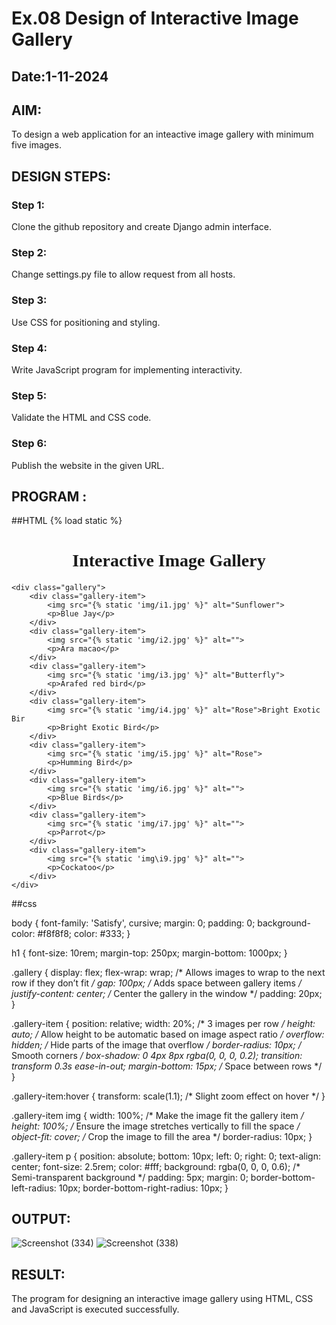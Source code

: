 # Ex.08 Design of Interactive Image Gallery
## Date:1-11-2024

## AIM:
To design a web application for an inteactive image gallery with minimum five images.

## DESIGN STEPS:

### Step 1:
Clone the github repository and create Django admin interface.

### Step 2:
Change settings.py file to allow request from all hosts.

### Step 3:
Use CSS for positioning and styling.

### Step 4:
Write JavaScript program for implementing interactivity.

### Step 5:
Validate the HTML and CSS code.

### Step 6:
Publish the website in the given URL.

## PROGRAM :
##HTML
{% load static %}
<!DOCTYPE html>
<html lang="en">
<head>
    <meta charset="UTF-8">
    <meta name="viewport" content="width=device-width, initial-scale=1.0">
    <title>Interactive Image Gallery</title>
    <link rel="preconnect" href="https://fonts.googleapis.com">
    <link rel="preconnect" href="https://fonts.gstatic.com" crossorigin>
    <link href="https://fonts.googleapis.com/css2?family=Satisfy&display=swap" rel="stylesheet">
    <link rel="stylesheet" href="{% static 'css/style.css' %}">
</head>
<body>
    <h1 style="font-family: 'Satisfy', cursive; text-align: center; margin-bottom: 20px;">Interactive Image Gallery</h1>
    
    <div class="gallery">
        <div class="gallery-item">
            <img src="{% static 'img/i1.jpg' %}" alt="Sunflower">
            <p>Blue Jay</p>
        </div>
        <div class="gallery-item">
            <img src="{% static 'img/i2.jpg' %}" alt="">
            <p>Ara macao</p>
        </div>
        <div class="gallery-item">
            <img src="{% static 'img/i3.jpg' %}" alt="Butterfly">
            <p>Arafed red bird</p>
        </div>
        <div class="gallery-item">
            <img src="{% static 'img/i4.jpg' %}" alt="Rose">Bright Exotic Bir
            <p>Bright Exotic Bird</p>
        </div>
        <div class="gallery-item">
            <img src="{% static 'img/i5.jpg' %}" alt="Rose">
            <p>Humming Bird</p>
        </div>
        <div class="gallery-item">
            <img src="{% static 'img/i6.jpg' %}" alt="">
            <p>Blue Birds</p>
        </div>
        <div class="gallery-item">
            <img src="{% static 'img/i7.jpg' %}" alt="">
            <p>Parrot</p>
        </div>
        <div class="gallery-item">
            <img src="{% static 'img\i9.jpg' %}" alt="">
            <p>Cockatoo</p>
        </div>
    </div>
</body>
</html>


##css

body {
    font-family: 'Satisfy', cursive;
    margin: 0;
    padding: 0;
    background-color: #f8f8f8;
    color: #333;
}

h1 {
    font-size: 10rem;
    margin-top: 250px;
    margin-bottom: 1000px;
}

.gallery {
    display: flex;
    flex-wrap: wrap; /* Allows images to wrap to the next row if they don’t fit */
    gap: 100px; /* Adds space between gallery items */
    justify-content: center; /* Center the gallery in the window */
    padding: 20px;
}

.gallery-item {
    position: relative;
    width: 20%; /* 3 images per row */
    height: auto; /* Allow height to be automatic based on image aspect ratio */
    overflow: hidden; /* Hide parts of the image that overflow */
    border-radius: 10px; /* Smooth corners */
    box-shadow: 0 4px 8px rgba(0, 0, 0, 0.2);
    transition: transform 0.3s ease-in-out;
    margin-bottom: 15px; /* Space between rows */
}

.gallery-item:hover {
    transform: scale(1.1); /* Slight zoom effect on hover */
}

.gallery-item img {
    width: 100%; /* Make the image fit the gallery item */
    height: 100%; /* Ensure the image stretches vertically to fill the space */
    object-fit: cover; /* Crop the image to fill the area */
    border-radius: 10px;
}

.gallery-item p {
    position: absolute;
    bottom: 10px;
    left: 0;
    right: 0;
    text-align: center;
    font-size: 2.5rem;
    color: #fff;
    background: rgba(0, 0, 0, 0.6); /* Semi-transparent background */
    padding: 5px;
    margin: 0;
    border-bottom-left-radius: 10px;
    border-bottom-right-radius: 10px;
}



## OUTPUT:
![Screenshot (334)](https://github.com/user-attachments/assets/6e009e2e-59e0-4cdd-8afe-9956ea87a07b)
![Screenshot (338)](https://github.com/user-attachments/assets/41bb2e5e-a6b9-4652-9280-5c6c36e9075b)





## RESULT:
The program for designing an interactive image gallery using HTML, CSS and JavaScript is executed successfully.
